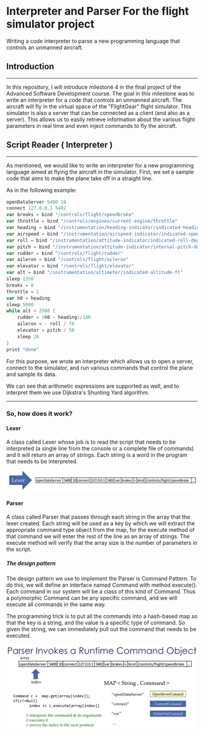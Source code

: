 # Interpreter and Parser For the flight simulator project

Writing a code interpreter to parse a new programming language that controls an unmanned aircraft.

## Introduction
---
In this repository, I will introduce milestone 4 in the final project of the Advanced Software Development course.
The goal in this milestone was to write an interpreter for a code that controls an unmanned aircraft.
The aircraft will fly in the virtual space of the "FlightGear" flight simulator.
This simulator is also a server that can be connected as a client (and also as a server).
This allows us to easily retrieve information about the various flight parameters in real time and even inject commands to fly the aircraft.


## Script Reader ( Interpreter )
---

As mentioned, we would like to write an interpreter for a new programming language aimed at flying the aircraft in the simulator.
First, we set a sample code that aims to make the plane take off in a straight line.

As in the following example:

```scala
openDataServer 5400 10
connect 127.0.0.1 5402
var breaks = bind "/controls/flight/speedbrake"
var throttle = bind "/controls/engines/current-engine/throttle"
var heading = bind "/instrumentation/heading-indicator/indicated-heading-deg"
var airspeed = bind "/instrumentation/airspeed-indicator/indicated-speed-kt"
var roll = bind "/instrumentation/attitude-indicator/indicated-roll-deg"
var pitch = bind "/instrumentation/attitude-indicator/internal-pitch-deg"
var rudder = bind "/controls/flight/rudder"
var aileron = bind "/controls/flight/aileron"
var elevator = bind "/controls/flight/elevator"
var alt = bind "/instrumentation/altimeter/indicated-altitude-ft"
sleep 1350
breaks = 0
throttle = 1
var h0 = heading
sleep 5000
while alt < 2500 {
	rudder = (h0 - heading)/180
	aileron = - roll / 70
	elevator = pitch / 50
	sleep 20
}
print "done"
```
For this purpose, we wrote an interpreter which allows us to open a server, connect to the simulator, and run various commands that control the plane and sample its data.

We can see that arithmetic expressions are supported as well, and to interpret them we use Dijkstra's Shunting Yard algorithm.

---
### So, how does it work?

#### Lexer

A class called Lexer whose job is to read the script that needs to be interpreted (a single line from the console or a complete file of commands) and it will return an array of strings. 
Each string is a word in the program that needs to be interpreted.

<p align="center">
  <img src="/readme_images/Lexer.jpg" width="600">
</p>

#### Parser

A class called Parser that passes through each string in the array that the lexer created.
Each string will be used as a key by which we will extract the appropriate command type object from the map,
for the execute method of that command we will enter the rest of the line as an array of strings.
The execute method will verify that the array size is the number of parameters in the script.

##### The design pattern

The design pattern we use to implement the Parser is Command Pattern.
To do this, we will define an interface named Command with method execute().
Each command in our system will be a class of this kind of Command.
Thus a polymorphic Command can be any specific command, and we will execute all commands in the same way.

The programming trick is to put all the commands into a hash-based map so that the key is a string, 
and the value is a specific type of command.
So given the string, we can immediately pull out the command that needs to be executed.

<p align="center">
  <img src="/readme_images/Parser.jpg" width="600">
</p>
